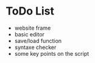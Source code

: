 # ToDo List
* website frame
* basic editor
* save/load function
* syntaxe checker
* some key points on the script